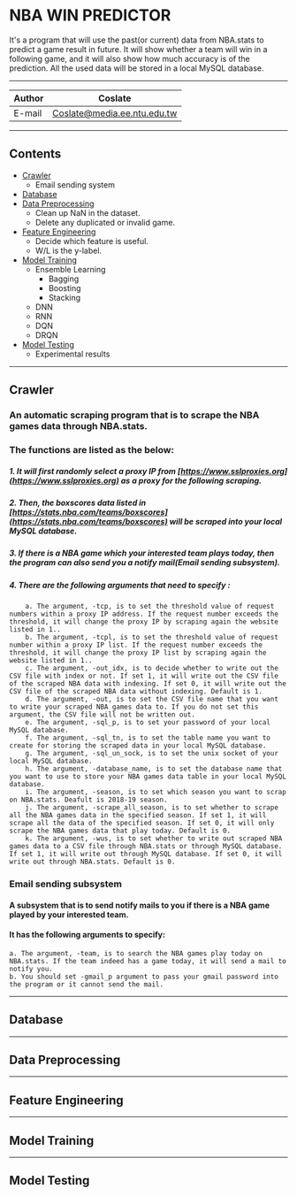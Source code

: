 NBA WIN PREDICTOR
===========================
It's a program that will use the past(or current) data from NBA.stats to predict a game result in future. It will show whether a team will win in a following game, and it will also show how much accuracy is of the prediction. All the used data will be stored in a local MySQL database.

****
	
|Author|Coslate|
|---|---
|E-mail|Coslate@media.ee.ntu.edu.tw


****
Contents
------
* [Crawler](#Crawler)
    * Email sending system
* [Database](#Database)
* [Data Preprocessing](#Data%20Preprocessing)
    * Clean up NaN in the dataset.
    * Delete any duplicated or invalid game.
* [Feature Engineering](#Feature%20Engineering)
    * Decide which feature is useful.
    * W/L is the y-label.
* [Model Training](#Mode%20Training) 
    * Ensemble Learning
        *  Bagging
        *  Boosting
        *  Stacking
    * DNN
    * RNN
    * DQN
    * DRQN
* [Model Testing](#Model%20Testing)
    * Experimental results


****
Crawler
------
### An automatic scraping program that is to scrape the NBA games data through NBA.stats.
### The functions are listed as the below: 
##### 1. It will first randomly select a proxy IP from [https://www.sslproxies.org](https://www.sslproxies.org) as a proxy for the following scraping.
##### 2. Then, the boxscores data listed in [https://stats.nba.com/teams/boxscores](https://stats.nba.com/teams/boxscores) will be scraped into your local MySQL database.
##### 3. If there is a NBA game which your interested team plays today, then the program can also send you a notify mail(Email sending subsystem).
##### 4. There are the following arguments that need to specify : 
        a. The argument, -tcp, is to set the threshold value of request numbers within a proxy IP address. If the request number exceeds the threshold, it will change the proxy IP by scraping again the website listed in 1..
        b. The argument, -tcpl, is to set the threshold value of request number within a proxy IP list. If the request number exceeds the threshold, it will change the proxy IP list by scraping again the website listed in 1..
        c. The argument, -out_idx, is to decide whether to write out the CSV file with index or not. If set 1, it will write out the CSV file of the scraped NBA data with indexing. If set 0, it will write out the CSV file of the scraped NBA data without indexing. Default is 1.
        d. The argument, -out, is to set the CSV file name that you want to write your scraped NBA games data to. If you do not set this argument, the CSV file will not be written out.
        e. The argument, -sql_p, is to set your password of your local MySQL database.
        f. The argument, -sql_tn, is to set the table name you want to create for storing the scraped data in your local MySQL database.
        g. The argument, -sql_un_sock, is to set the unix socket of your local MySQL database.
        h. The argument, -database_name, is to set the database name that you want to use to store your NBA games data table in your local MySQL database.
        i. The argument, -season, is to set which season you want to scrap on NBA.stats. Deafult is 2018-19 season.
        j. The argument, -scrape_all_season, is to set whether to scrape all the NBA games data in the specified season. If set 1, it will scrape all the data of the specified season. If set 0, it will only scrape the NBA games data that play today. Default is 0.
        k. The argument, -wus, is to set whether to write out scraped NBA games data to a CSV file through NBA.stats or through MySQL database. If set 1, it will write out through MySQL database. If set 0, it will write out through NBA.stats. Default is 0.

### Email sending subsystem
#### A subsystem that is to send notify mails to you if there is a NBA game played by your interested team.
#### It has the following arguments to specify: 
    a. The argument, -team, is to search the NBA games play today on NBA.stats. If the team indeed has a game today, it will send a mail to notify you.
    b. You should set -gmail_p argument to pass your gmail password into the program or it cannot send the mail.


****
Database
------


****
Data Preprocessing
------

****
Feature Engineering
------


****
Model Training
------


****
Model Testing
------
